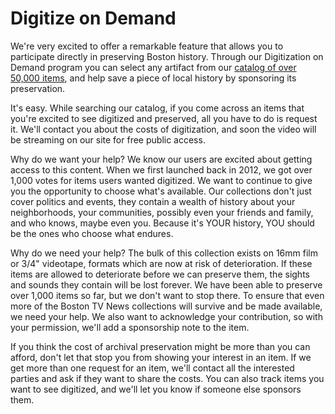 # Digitize on Demand

We're very excited to offer a remarkable feature that allows you to
participate directly in preserving Boston history. Through our Digitization on
Demand program you can select any artifact from our <a
href="http://bostonlocaltv.org/catalog?utf8=%E2%9C%93&amp;non_video=yes&amp;q=&amp;search_field=all_fields&amp;x=0&amp;y=0">catalog
of over 50,000 items</a>, and help save a piece of local history by sponsoring
its
preservation.

It's easy. While searching our catalog, if you come across an items that
you're excited to see digitized and preserved, all you have to do is request
it. We'll contact you about the costs of digitization, and soon the video will
be streaming on our site for free public
access.

Why do we want your help? We know our users are excited about getting access
to this content. When we first launched back in 2012, we got over 1,000 votes
for items users wanted digitized. We want to continue to give you the
opportunity to choose what's available. Our collections don't just cover
politics and events, they contain a wealth of history about your
neighborhoods, your communities, possibly even your friends and family, and
who knows, maybe even you. Because it's YOUR history, YOU should be the ones
who choose what
endures.

Why do we need your help? The bulk of this collection exists on 16mm film or
3/4" videotape, formats which are now at risk of deterioration. If these items
are allowed to deteriorate before we can preserve them, the sights and sounds
they contain will be lost forever. We have been able to preserve over 1,000
items so far, but we don't want to stop there. To ensure that even more of the
Boston TV News collections will survive and be made available, we need your
help. We also want to acknowledge your contribution, so with your permission,
we'll add a sponsorship note to the
item.

If you think the cost of archival preservation might be more than you can
afford, don't let that stop you from showing your interest in an item. If we
get more than one request for an item, we'll contact all the interested
parties and ask if they want to share the costs. You can also track items you
want to see digitized, and we'll let you know if someone else sponsors
them.